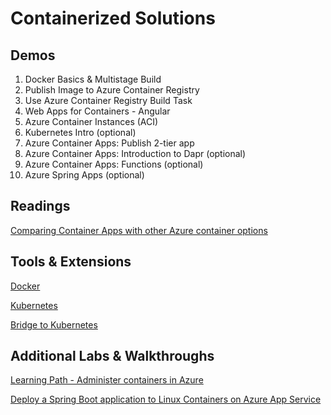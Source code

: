 # Containerized Solutions

## Demos

1. Docker Basics & Multistage Build
2. Publish Image to Azure Container Registry
3. Use Azure Container Registry Build Task
4. Web Apps for Containers - Angular
5. Azure Container Instances (ACI)
6. Kubernetes Intro (optional)
7. Azure Container Apps: Publish 2-tier app
8. Azure Container Apps: Introduction to Dapr (optional)
9. Azure Container Apps: Functions (optional)
10. Azure Spring Apps (optional)

## Readings

[Comparing Container Apps with other Azure container options](https://learn.microsoft.com/en-us/azure/container-apps/compare-options)

## Tools & Extensions

[Docker](https://marketplace.visualstudio.com/items?itemName=ms-azuretools.vscode-docker)

[Kubernetes](https://marketplace.visualstudio.com/items?itemName=ms-kubernetes-tools.vscode-kubernetes-tools)

[Bridge to Kubernetes](https://marketplace.visualstudio.com/items?itemName=mindaro.mindaro)

## Additional Labs & Walkthroughs

[Learning Path - Administer containers in Azure](https://docs.microsoft.com/en-us/learn/paths/administer-containers-in-azure/)

[Deploy a Spring Boot application to Linux Containers on Azure App Service](https://docs.microsoft.com/en-us/azure/developer/java/spring-framework/deploy-spring-boot-java-app-on-linux)
